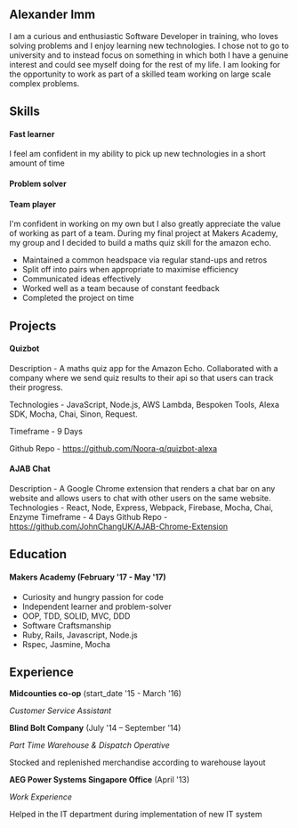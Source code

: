 ## Alexander Imm

I am a curious and enthusiastic Software Developer in training, who loves solving problems and I enjoy learning new technologies. I chose not to go to university and to instead focus on something in which both I have a genuine interest and could see myself doing for the rest of my life. I am looking for the opportunity to work as part of a skilled team working on large scale complex problems.

## Skills

#### Fast learner

I feel am confident in my ability to pick up new technologies in a short amount of time

#### Problem solver



#### Team player

I'm confident in working on my own but I also greatly appreciate the value of working as part of a team. During my final project at Makers Academy, my group and I decided to build a maths quiz skill for the amazon echo.

- Maintained a common headspace via regular stand-ups and retros
- Split off into pairs when appropriate to maximise efficiency
- Communicated ideas effectively
- Worked well as a team because of constant feedback
- Completed the project on time

## Projects

#### Quizbot
Description - A maths quiz app for the Amazon Echo. Collaborated with a company where we send quiz results to their api so that users can track their progress.

Technologies - JavaScript, Node.js, AWS Lambda, Bespoken Tools, Alexa SDK, Mocha, Chai, Sinon, Request.

Timeframe - 9 Days

Github Repo - https://github.com/Noora-q/quizbot-alexa

#### AJAB Chat
Description - A Google Chrome extension that renders a chat bar on any website and allows users to chat with other users on the same website.
Technologies - React, Node, Express, Webpack, Firebase, Mocha, Chai, Enzyme
Timeframe - 4 Days
Github Repo - https://github.com/JohnChangUK/AJAB-Chrome-Extension

## Education

#### Makers Academy (February '17 - May '17)

- Curiosity and hungry passion for code
- Independent learner and problem-solver
- OOP, TDD, SOLID, MVC, DDD
- Software Craftsmanship
- Ruby, Rails, Javascript, Node.js
- Rspec, Jasmine, Mocha

## Experience

**Midcounties co-op** (start_date '15 - March '16)    

*Customer Service Assistant*

**Blind Bolt Company** (July '14 – September '14)

*Part Time Warehouse & Dispatch Operative*

Stocked and replenished merchandise according to warehouse layout

**AEG Power Systems Singapore Office** (April '13)

*Work Experience*

Helped in the IT department during implementation of new IT system
